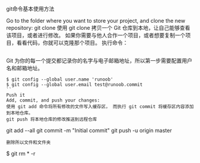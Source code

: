 git命令基本使用方法

Go to the folder where you want to store your project, and clone the new repository:
git clone
使用 git clone 拷贝一个 Git 仓库到本地，让自己能够查看该项目，或者进行修改。
如果你需要与他人合作一个项目，或者想要复制一个项目，看看代码，你就可以克隆那个项目。 执行命令：

```git clone https://github.com/username/username.github.io
```
Git 为你的每一个提交都记录你的名字与电子邮箱地址，所以第一步需要配置用户名和邮箱地址。
```
$ git config --global user.name 'runoob'
$ git config --global user.email test@runoob.commit
``
Push it
Add, commit, and push your changes:
使用 git add 命令将所有修改的文件写入缓存区， 而执行 git commit 将缓存区内容添加到本地仓库。
git push 将本地仓库的修改推送到远程仓库
```
git add --all
git commit -m "Initial commit"
git push -u origin master
```
删除所以文件和文件夹
```
$ git rm * -r
```

